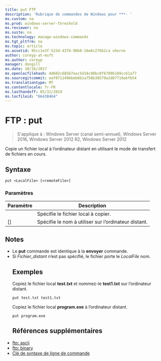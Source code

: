 ```yaml
---
title: put FTP
description: 'Rubrique de commandes de Windows pour ***- '
ms.custom: na
ms.prod: windows-server-threshold
ms.reviewer: na
ms.suite: na
ms.technology: manage-windows-commands
ms.tgt_pltfrm: na
ms.topic: article
ms.assetid: 95cc1e3f-523d-4374-98b8-16e6c276b2ca vhorne
author: coreyp-at-msft
ms.author: coreyp
manager: dongill
ms.date: 10/16/2017
ms.openlocfilehash: 4d602c685b7eac5d18c88bc0f6709b189cc61a77
ms.sourcegitcommit: eaf071249b6eb6b1a758b38579a2d87710abfb54
ms.translationtype: MT
ms.contentlocale: fr-FR
ms.lasthandoff: 05/31/2019
ms.locfileid: "66438464"
---
```

# <a name="ftp-put"></a>FTP : put

>S'applique à : Windows Server (canal semi-annuel), Windows Server 2016, Windows Server 2012 R2, Windows Server 2012

Copie un fichier local à l’ordinateur distant en utilisant le mode de transfert de fichiers en cours.   
## <a name="syntax"></a>Syntaxe  
```  
put <LocalFile> [<remoteFile>]  
```  
### <a name="parameters"></a>Paramètres  

|   Paramètre    |                    Description                    |
|----------------|---------------------------------------------------|
|  <LocalFile>   |         Spécifie le fichier local à copier.         |
| [<remoteFile>] | Spécifie le nom à utiliser sur l’ordinateur distant. |

## <a name="remarks"></a>Notes  
- Le **put** commande est identique à la **envoyer** commande.  
- Si *Fichier_distant* n’est pas spécifié, le fichier porte le *LocalFile* nom.  
  ## <a name="BKMK_Examples"></a>Exemples  
  Copiez le fichier local **test.txt** et nommez-le **test1.txt** sur l’ordinateur distant.  
  ```  
  put test.txt test1.txt  
  ```  
  Copiez le fichier local **program.exe** à l’ordinateur distant.  
  ```  
  put program.exe  
  ```  
  ## <a name="additional-references"></a>Références supplémentaires  
- [ftp: ascii](ftp-ascii.md)  
- [ftp: binary](ftp-binary.md)  
- [Clé de syntaxe de ligne de commande](command-line-syntax-key.md)  
